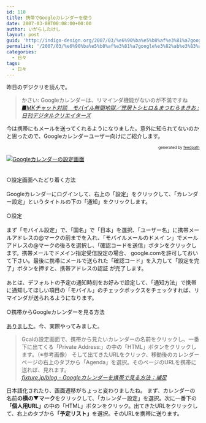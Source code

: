 ```yaml
---
id: 110
title: 携帯でGoogleカレンダーを使う
date: 2007-03-08T00:08:00+00:00
author: いがらしたけし
layout: post
guid: 'http://indigo-design.org/2007/03/%e6%90%ba%e5%b8%af%e3%81%a7google%e3%82%ab%e3%83%ac%e3%83%b3%e3%83%80%e3%83%bc%e3%82%92%e4%bd%bf%e3%81%86/'
permalink: '/2007/03/%e6%90%ba%e5%b8%af%e3%81%a7google%e3%82%ab%e3%83%ac%e3%83%b3%e3%83%80%e3%83%bc%e3%82%92%e4%bd%bf%e3%81%86/'
categories:
  - 日々
tags:
  - 日々
---
```

昨日のデジクリを読んで。<br /><blockquote>かさい: Googleカレンダーは、リマインダ機能がないのが不満ですね<br /><cite><a href="http://blog.dgcr.com/mt/dgcr/archives/20070307140200.html">■MKチャット対談　モバイル無間地獄／笠居トシヒロ＆まつむらまきお : 日刊デジタルクリエイターズ</a></cite></blockquote> 今は携帯にもメールを送ってくれるようになりました。意外に知られてないのかと思ったので、Googleカレンダーユーザー向けにご紹介します。&nbsp;<a href="http://www.fixture.jp/blog/0609/20-1337.html" target="_blank"><br /></a>
<div style="text-align: right;font-size: 10px"> &nbsp;&nbsp;<span>generated by <a href="http://feedpath.jp">feedpath</a></span> </div>


<!--more-->
<a href="http://blog-imgs-29.fc2.com/a/r/m/armadillo75/070307_googlecalendar.jpg" target="_blank"><img border="0" src="http://blog-imgs-29.fc2.com/a/r/m/armadillo75/070307_googlecalendars.jpg" alt="Googleカレンダーの設定画面" /></a><br /> <br /> <br /> ○設定画面へたどり着く方法 <br /> <br />Googleカレンダーにログインして、右上の「設定」をクリックして、「カレンダー設定」というタイトルの下の「通知」をクリックします。 <br /> <br />○設定 <br /> <br />まず「モバイル設定」で、「国名」で「日本」を選択、「ユーザー名」に携帯メールアドレスの@マークの前までを入れ、「モバイルメールのドメイ ン」でメールアドレスの@マークの後ろを選択し、「確認コードを送信」ボタンをクリックします。携帯メールでドメイン指定受信設定の場合、 google.comを許可しておいて下さい。最後に携帯にメールで送られた「確認コード」を入力して「設定を完了」ボタンを押すと、携帯アドレスの認証 が完了します。 <br /> <br />あとは、デフォルトの予定の通知時刻をお好みで設定して、「通知方法」で携帯に通知してほしい項目の「モバイル」のチェックボックスをチェックすれば、リマインダが送られるようになります。 <br /> <br />○携帯からGoogleカレンダーを見る方法 <br /> <br /> <a href="http://www.fixture.jp/blog/0609/20-1337.html">ありました</a>。今、実際やってみました。<br /><blockquote>Gcalの設定画面で、携帯から見たいカレンダーの名前をクリックし、一番下に出てくる「Private Address:」の中の「HTML」ボタンをクリックします。（※参考画像） そして出てきたURLをクリック、移動後のカレンダーページの右上のタブから「Agenda」を選択。そのページのURLを携帯に送れば、見れます。<br /><cite><a href="http://www.fixture.jp/blog/0609/20-1337.html">fixture.jp/blog - Googleカレンダーを携帯で見る方法：補足</a></cite></blockquote>日本語化されたり、画面遷移がちょっと変わりましたね。 まず、カレンダーの名前<span style="font-weight: bold">の横の▼マーク</span>をクリックして、「カレンダー設定」を選択。次に一番下の<span style="font-weight: bold">「個人用URL」</span>の中の「HTML」ボタンをクリック。出てきたURLをクリックして、右上のタブから<span style="font-weight: bold">「予定リスト」</span>を選択。そのURLを携帯に送ります。